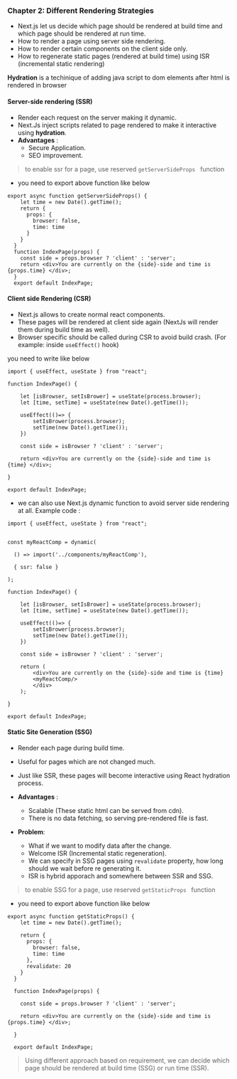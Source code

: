 ### Chapter 2: Different Rendering Strategies

- Next.js let us decide which page should be rendered at build time and which page should be rendered at run time.
- How to render a page using server side rendering.
- How to render certain components on the client side only.
- How to regenerate  static pages (rendered at build time) using ISR (incremental static rendering)


**Hydration** is a techinique of adding java script to  dom elements after html is rendered in browser

#### Server-side rendering (SSR)
-  Render each request on the server making it dynamic.
- Next.Js inject scripts related to page rendered to make it interactive using **hydration**.
- **Advantages** :
    - Secure Application.
    - SEO improvement.
> to enable ssr for a page, use reserved ``getServerSideProps `` function

- you need to export above function like below 

```
export async function getServerSideProps() {
    let time = new Date().getTime();
    return {
      props: {
        browser: false,
        time: time
      }
    }
  }
  function IndexPage(props) {
    const side = props.browser ? 'client' : 'server';
    return <div>You are currently on the {side}-side and time is {props.time} </div>;
  }
  export default IndexPage;
```

#### Client side Rendering (CSR)
- Next.js allows to create normal react components.
- These pages will be rendered at client side again (NextJs will render them during build time as well).
- Browser specific should be called during CSR to avoid build crash. (For example: inside ``useEffect()`` hook)


you need to write like below

```
import { useEffect, useState } from "react";

function IndexPage() {
  
    let [isBrowser, setIsBrower] = useState(process.browser);
    let [time, setTime] = useState(new Date().getTime());
    
    useEffect(()=> {
        setIsBrower(process.browser);
        setTime(new Date().getTime());
    })

    const side = isBrowser ? 'client' : 'server';
  
    return <div>You are currently on the {side}-side and time is {time} </div>;
  
}
  
export default IndexPage;
```

- we can also use Next.js dynamic function to avoid server side rendering at all.
Example code :

```
import { useEffect, useState } from "react";


const myReactComp = dynamic(

  () => import('../components/myReactComp'),

  { ssr: false }

);

function IndexPage() {
  
    let [isBrowser, setIsBrower] = useState(process.browser);
    let [time, setTime] = useState(new Date().getTime());
    
    useEffect(()=> {
        setIsBrower(process.browser);
        setTime(new Date().getTime());
    })

    const side = isBrowser ? 'client' : 'server';
  
    return (
        <div>You are currently on the {side}-side and time is {time} 
        <myReactComp/>
        </div>
    );
  
}
  
export default IndexPage;
```

#### Static Site Generation (SSG)
- Render each page during build time.
- Useful for pages which are not changed much.
- Just like SSR, these pages will become interactive using React hydration process.
- **Advantages** :
    - Scalable (These static html can be served from cdn).
    - There is no data fetching, so serving pre-rendered file is fast.

- **Problem**:
    - What if we want to modify data after the change. 
    - Welcome ISR (Incremental static regeneration).
    - We can specify in SSG pages using ``revalidate`` property, how long should we wait before re generating it.
    - ISR is hybrid apporach and somewhere between SSR and SSG.

> to enable SSG for a page, use reserved ``getStaticProps `` function

- you need to export above function like below 
```
export async function getStaticProps() {
    let time = new Date().getTime();
  
    return {
      props: {
        browser: false,
        time: time
      },
      revalidate: 20
    }
  }
  
  function IndexPage(props) {
  
    const side = props.browser ? 'client' : 'server';
  
    return <div>You are currently on the {side}-side and time is {props.time} </div>;
  
  }
  
  export default IndexPage;
```



> Using different approach based on requirement, we can decide which page should be rendered at build time (SSG) or run time (SSR).